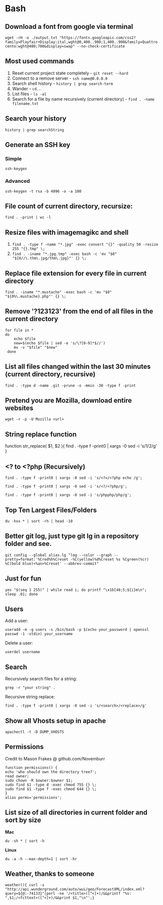 # Bash

## Download a font from google via terminal

`wget -rH -o ./output.txt "https://fonts.googleapis.com/css2?family=Playfair+Display:ital,wght@0,400..900;1,400..900&family=Quattrocento:wght@400;700&display=swap" --no-check-certificate`

## Most used commands

1. Reset current project state completely - `git reset --hard`
2. Connect to a remove server - `ssh name@0.0.0.0`
3. Search shell history - `history | grep search-term`
4. Wander - `cd..`
5. List files - `ls -al`
6. Search for a file by name recursively (current directory) - `find . -name  filename.txt`


## Search your history

`history | grep searchString`

## Generate an SSH key

### Simple
`ssh-keygen`

### Advanced
`ssh-keygen -t rsa -b 4096 -o -a 100`

## File count of current directory, recursize:

`find . -print | wc -l`

## Resize files with imagemagikc and shell

1. `find . -type f -name "*.jpg" -exec convert "{}" -quality 50 -resize 255 "{}.tmp" \;`
2. `find . -iname "*.jpg.tmp" -exec bash -c 'mv "$0" "${0//\.thm\.jpg/thm\.jpg}"' {} \;`

## Replace file extension for every file in current directory

`find . -iname "*.mustache" -exec bash -c 'mv "$0" "${0%\.mustache}.php"' {} \;`

## Remove '?123123' from the end of all files in the current directory

```
for file in *
do
	echo $file
    new=$(echo $file | sed -e 's/\?[0-9]*$//')
    mv -v "$file" "$new"
 done
```

## List all files changed within the last 30 minutes (current directory, recursive)

`find . -type d -name .git -prune -o -mmin -30 -type f -print`

## Pretend you are Mozilla, download entire websites

`wget -r -p -U Mozilla <url>`

## String replace function
function str_replace( $1, $2 ){
  find . -type f -print0 | xargs -0 sed -i 's/$1/$2/g'
}

## <? to <?php (Recursively)

`find . -type f -print0 | xargs -0 sed -i 's/<?=/<?php echo /g';`

`find . -type f -print0 | xargs -0 sed -i 's/<?/<?php/g';`

`find . -type f -print0 | xargs -0 sed -i 's/phpphp/php/g';`

## Top Ten Largest Files/Folders

`du -hsx * | sort -rh | head -10`

## Better git log, just type git lg in a repository folder and see.

`git config --global alias.lg "log --color --graph --pretty=format:'%Cred%h%Creset -%C(yellow)%d%Creset %s %Cgreen(%cr) %C(bold blue)<%an>%Creset' --abbrev-commit"`

## Just for fun

`yes "$(seq 1 255)" | while read i; do printf "\x1b[48;5;${i}m\n"; sleep .01; done`

## Users

Add a user:

`useradd -m -g users -s /bin/bash -p $(echo your_password | openssl passwd -1 -stdin) your_username`

Delete a user:

`userdel username`

## Search

Recursively search files for a string:

`grep -r "your string" .`

Recursive string replace:

`find . -type f -print0 | xargs -0 sed -i 's/<search>/<replace>/g'`

## Show all Vhosts setup in apache

`apachectl -t -D DUMP_VHOSTS`

## Permissions

Credit to Mason Frakes @ github.com/Novemburr

```
function permissions() {
echo 'who should own the directory tree?';
read owner;
sudo chown -R $owner:$owner $1;
sudo find $1 -type d -exec chmod 755 {} \;
sudo find $1 -type f -exec chmod 644 {} \;
}
alias perms='permissions';
```

## List size of all directories in current folder and sort by size

**Mac**

`du -sh * | sort -h`

**Linux**

`du -a -h --max-depth=1 | sort -hr`

## Weather, thanks to someone

`weather(){ curl -s "http://api.wunderground.com/auto/wui/geo/ForecastXML/index.xml?query=${@:-74133}"|perl -ne '/<title>([^<]+)/&&printf "%s: ",$1;/<fcttext>([^<]+)/&&print $1,"\n"';}`
